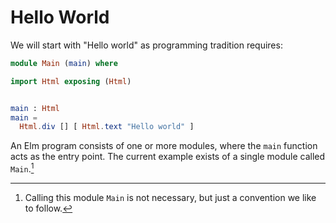 # Hello World

We will start with "Hello world" as programming tradition requires:

```elm
module Main (main) where

import Html exposing (Html)


main : Html
main =
  Html.div [] [ Html.text "Hello world" ]
```

An Elm program consists of one or more modules, where the `main` function acts
as the entry point. The current example exists of a single module called `Main`.[^1]

[^1]: Calling this module `Main` is not necessary, but just a convention we like to follow.
